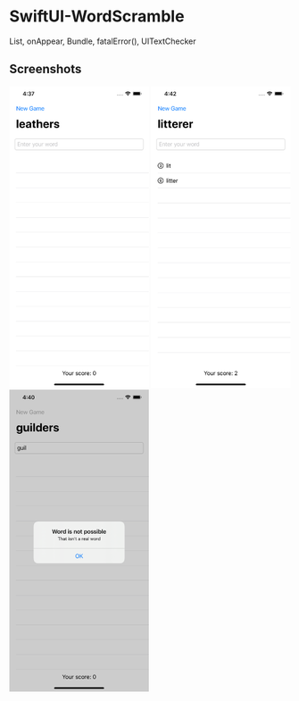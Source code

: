 # SwiftUI-WordScramble
List, onAppear, Bundle, fatalError(), UITextChecker

## Screenshots

<p float="left">
  <img src="screenshots/firts.png" width="250" />
  <img src="screenshots/second.png" width="250" /> 
  <img src="screenshots/third.png" width="250" />
</p>
